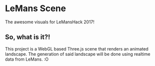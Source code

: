 # LeMans Scene

The awesome visuals for LeMansHack 2017!

## So, what is it?!

This project is a WebGL based Three.js scene that renders an animated landscape.
The generation of said landscape will be done using realtime data from LeMans. :O
